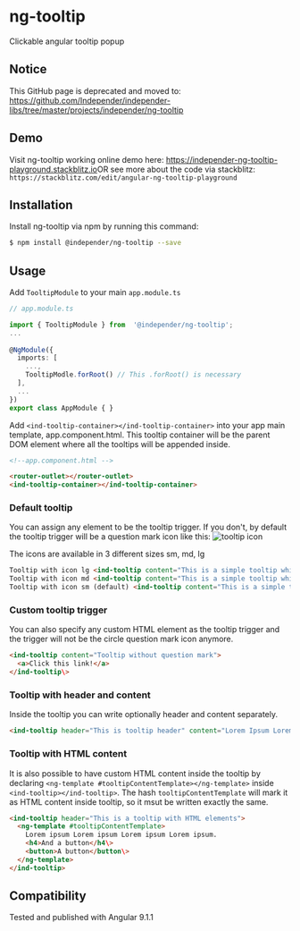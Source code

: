 
# ng-tooltip
Clickable angular tooltip popup

## Notice
This GitHub page is deprecated and moved to: https://github.com/Independer/independer-libs/tree/master/projects/independer/ng-tooltip

## Demo
Visit ng-tooltip working online demo here: https://independer-ng-tooltip-playground.stackblitz.io ​
OR see more about the code via stackblitz: `https://stackblitz.com/edit/angular-ng-tooltip-playground`

## Installation
Install ng-tooltip via npm by running this command:
```bash
$ npm install @independer/ng-tooltip --save
```
 
 ## Usage
 
Add `TooltipModule` to your main `app.module.ts`

```ts
// app.module.ts

import { TooltipModule } from  '@independer/ng-tooltip';
...
  
@NgModule({
  imports: [
    ...,
    TooltipModle.forRoot() // This .forRoot() is necessary
  ],
  ...
})
export class AppModule { }
```

  

Add `<ind-tooltip-container></ind-tooltip-container>` into your app main template, app.component.html.
This tooltip container will be the parent DOM element where all the tooltips will be appended inside.  

```html
<!--app.component.html -->

<router-outlet></router-outlet>
<ind-tooltip-container></ind-tooltip-container>
```

### Default tooltip
You can assign any element to be the tooltip trigger. If you don't, by default the tooltip trigger will be a question mark icon like this: ![tooltip icon](https://image.ibb.co/bL6Czc/question_mark.png)

The icons are available in 3 different sizes sm, md, lg
```html
Tooltip with icon lg <ind-tooltip content="This is a simple tooltip which uses content attribute" size="lg"></ind-tooltip\>
Tooltip with icon md <ind-tooltip content="This is a simple tooltip which uses content attribute" size="md"></ind-tooltip\>
Tooltip with icon sm (default) <ind-tooltip content="This is a simple tooltip which uses content attribute" size="sm"></ind-tooltip>
```
### Custom tooltip trigger
You can also specify any custom HTML element as the  tooltip trigger and the trigger will not be the circle question mark icon anymore.
```html
<ind-tooltip content="Tooltip without question mark">
  <a>Click this link!</a> 
</ind-tooltip\>
```

### Tooltip with header and content
Inside the tooltip you can write optionally header and content separately.
```html
<ind-tooltip header="This is tooltip header" content="Lorem Ipsum Lorem Ipsum Lorem Ipsum Lorem Ipsum."></ind-tooltip>
```

### Tooltip with HTML content
It is also possible to have custom HTML content inside the tooltip by declaring `<ng-template #tooltipContentTemplate></ng-template>` inside `<ind-tooltip></ind-tooltip>`. The hash `tooltipContentTemplate` will mark it as HTML content inside tooltip, so it msut be written exactly the same.

```html
<ind-tooltip header="This is a tooltip with HTML elements"> 
  <ng-template #tooltipContentTemplate> 
    Lorem ipsum Lorem ipsum Lorem ipsum Lorem ipsum. 
    <h4>And a button</h4\> 
    <button>A button</button\>
  </ng-template>
</ind-tooltip>
```

## Compatibility
Tested and published with Angular 9.1.1
